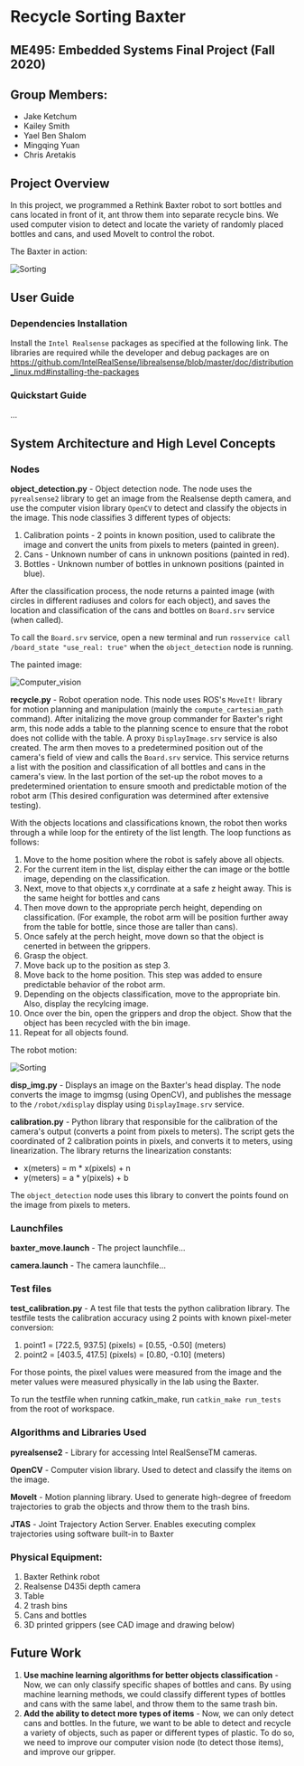 # Recycle Sorting Baxter
## ME495: Embedded Systems Final Project (Fall 2020)

## Group Members:
- Jake Ketchum
- Kailey Smith
- Yael Ben Shalom
- Mingqing Yuan
- Chris Aretakis


## Project Overview
In this project, we programmed a Rethink Baxter robot to sort bottles and cans located in front of it, ant throw them into separate recycle bins. We used computer vision to detect and locate the variety of randomly placed bottles and cans, and used MoveIt to control the robot.

The Baxter in action:

![Sorting](https://github.com/ME495-EmbeddedSystems/final-project-scott-s-bot-for-tots/blob/master/videos/Baxter_sorting.gif)


## User Guide

### Dependencies Installation
Install the `Intel Realsense` packages as specified at the following link. The libraries are required while the developer and debug packages are on https://github.com/IntelRealSense/librealsense/blob/master/doc/distribution_linux.md#installing-the-packages


### Quickstart Guide
...


## System Architecture and High Level Concepts
### Nodes
**object_detection.py** - Object detection node. The node uses the `pyrealsense2` library to get an image from the Realsense depth camera, and use the computer vision library `OpenCV` to detect and classify the objects in the image.
This node classifies 3 different types of objects:
1. Calibration points - 2 points in known position, used to calibrate the image and convert the units from pixels to meters (painted in green).
2. Cans - Unknown number of cans in unknown positions (painted in red).
3. Bottles - Unknown number of bottles in unknown positions (painted in blue).

After the classification process, the node returns a painted image (with circles in different radiuses and colors for each object), and saves the location and classification of the cans and bottles on `Board.srv` service (when called).

To call the `Board.srv` service, open a new terminal and run `rosservice call /board_state "use_real: true"` when the `object_detection` node is running.

The painted image:

![Computer_vision](https://github.com/ME495-EmbeddedSystems/final-project-scott-s-bot-for-tots/blob/master/images/computer_vision.png)


**recycle.py** - Robot operation node. This node uses ROS's `MoveIt!` library for motion planning and manipulation (mainly the `compute_cartesian_path` command). After initalizing the move group commander for Baxter's right arm, this node adds a table to the planning scence to ensure that the robot does not collide with the table. A proxy `DisplayImage.srv` service is also created. The arm then moves to a predetermined position out of the camera's field of view and calls the `Board.srv` service. This service returns a list with the position and classification of all bottles and cans in the camera's view. In the last portion of the set-up the robot moves to a predetermined orientation to ensure smooth and predictable motion of the robot arm (This desired configuration was determined after extensive testing).

With the objects locations and classifications known, the robot then works through a while loop for the entirety of the list length. The loop functions as follows:
1. Move to the home position where the robot is safely above all objects.
2. For the current item in the list, display either the can image or the bottle image, depending on the classification.
3. Next, move to that objects x,y corrdinate at a safe z height away. This is the same height for bottles and cans
4. Then move down to the appropriate perch height, depending on classification. (For example, the robot arm will be position further away from the table for bottle, since those are taller than cans).
5. Once safely at the perch height, move down so that the object is cenerted in between the grippers. 
6. Grasp the object.
7. Move back up to the position as step 3.
8. Move back to the home position. This step was added to ensure predictable behavior of the robot arm. 
9. Depending on the objects classification, move to the appropriate bin. Also, display the recylcing image.
10. Once over the bin, open the grippers and drop the object. Show that the object has been recycled with the bin image. 
11. Repeat for all objects found. 

The robot motion:

![Sorting](https://github.com/ME495-EmbeddedSystems/final-project-scott-s-bot-for-tots/blob/master/videos/Baxter_sorting2.gif)


**disp_img.py** - Displays an image on the Baxter's head display.
The node converts the image to imgmsg (using OpenCV), and publishes the message to the `/robot/xdisplay` display using `DisplayImage.srv` service.


**calibration.py** - Python library that responsible for the calibration of the camera's output (converts a point from pixels to meters).
The script gets the coordinated of 2 calibration points in pixels, and converts
it to meters, using linearization.
The library returns the linearization constants:
- x(meters) = m * x(pixels) + n
- y(meters) = a * y(pixels) + b

The `object_detection` node uses this library to convert the points found on the image from pixels to meters.


### Launchfiles
**baxter_move.launch** - The project launchfile...

**camera.launch** - The camera launchfile...


### Test files
**test_calibration.py** - A test file that tests the python calibration library.
The testfile tests the calibration accuracy using 2 points with known pixel-meter conversion:
1. point1 = [722.5, 937.5] (pixels) = [0.55, -0.50] (meters)
2. point2 = [403.5, 417.5] (pixels) = [0.80, -0.10] (meters)

For those points, the pixel values were measured from the image and the meter values were measured physically in the lab using the Baxter.

To run the testfile when running catkin_make, run `catkin_make run_tests` from the root of workspace.


### Algorithms and Libraries Used
**pyrealsense2** - Library for accessing Intel RealSenseTM cameras.

**OpenCV** - Computer vision library. Used to detect and classify the items on the image.

**MoveIt** - Motion planning library. Used to generate high-degree of freedom trajectories to grab the objects and throw them to the trash bins.

**JTAS** - Joint Trajectory Action Server. Enables executing complex trajectories using software built-in to Baxter


### Physical Equipment:
1. Baxter Rethink robot
2. Realsense D435i depth camera
3. Table
4. 2 trash bins
4. Cans and bottles
5. 3D printed grippers (see CAD image and drawing below)


## Future Work
1. **Use machine learning algorithms for better objects classification** - Now, we can only classify specific shapes of bottles and cans. By using machine learning methods, we could classify different types of bottles and cans with the same label, and throw them to the same trash bin.
2. **Add the ability to detect more types of items** - Now, we can only detect cans and bottles. In the future, we want to be able to detect and recycle a variety of objects, such as paper or different types of plastic. To do so, we need to improve our computer vision node (to detect those items), and improve our gripper.